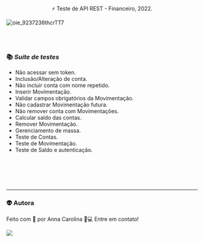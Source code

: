 <p align="center"> ⚡ Teste de API REST - Financeiro, 2022.</p>

![oie_9237236thcrTT7](https://user-images.githubusercontent.com/40298607/114955127-55cd3f80-9e32-11eb-8237-a91978a8a929.gif)

<br>
<br>

<h3>📚 <i>Suíte de testes</i></h3>

- Não acessar sem token.
- Inclusão/Alteração de conta.
- Não incluir conta com nome repetido.
- Inserir Movimentação.
- Validar campos obrigatórios da Movimentação.
- Não cadastrar Movimentação futura.
- Não remover conta com Movimentações.
- Calcular saldo das contas.
- Remover Movimentação.
- Gerenciamento de massa.
- Teste de Contas.
- Teste de Movimentação.
- Teste de Saldo e autenticação.
<br>
<br>
<br>
<br>

---
### 👽 Autora
Feito com 💜 por Anna Carolina 👋💻 Entre em contato!


[<img src="https://img.shields.io/badge/linkedin-%230077B5.svg?&style=for-the-badge&logo=linkedin&logoColor=white" />](https://www.linkedin.com/in/accorado)
